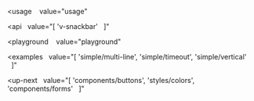 <usage
   value="usage"
></usage>

<api
  value="[
  'v-snackbar'
  ]"
></api>

<playground
   value="playground"
></playground>

<examples
  value="[
  'simple/multi-line',
  'simple/timeout',
  'simple/vertical'
  ]"
></examples>

<up-next
  value="[
  'components/buttons',
  'styles/colors',
  'components/forms'
  ]"
></up-next>